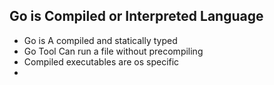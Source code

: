 ## Go is Compiled or Interpreted  Language
- Go is A compiled and statically typed
- Go Tool Can run a file without precompiling
- Compiled executables are os specific
- 